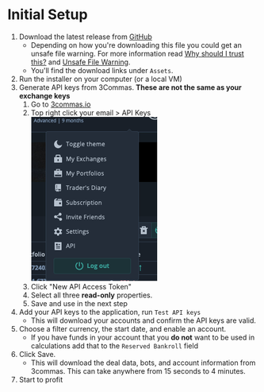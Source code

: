 # Initial Setup

1. Download the latest release from [GitHub](https://github.com/coltoneshaw/3c-portfolio-manager/releases/)
   * Depending on how you're downloading this file you could get an unsafe file warning. For more information read [Why should I trust this?](../#why-should-i-trust-this) and [Unsafe File Warning](../#unsafe-file-warning).
   * You'll find the download links under `Assets`.
2. Run the installer on your computer \(or a local VM\)
3. Generate API keys from 3Commas. **These are not the same as your exchange keys**
   1. Go to [3commas.io](www.3commas.io)
   2. Top right click your email &gt; API Keys ![](../.gitbook/assets/screen-shot-2021-09-20-at-11.03.05-am.png)
   3. Click "New API Access Token"
   4. Select all three **read-only** properties.
   5. Save and use in the next step
4. Add your API keys to the application, run `Test API keys`
   * This will download your accounts and confirm the API keys are valid. 
5. Choose a filter currency, the start date, and enable an account.
   * If you have funds in your account that you **do not** want to be used in calculations add that to the `Reserved Bankroll` field
6. Click Save. 
   * This will download the deal data, bots, and account information from 3commas. This can take anywhere from 15 seconds to 4 minutes.
7. Start to profit

